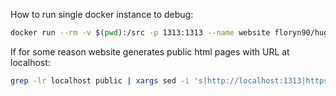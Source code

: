 How to run single docker instance to debug:
```bash
docker run --rm -v $(pwd):/src -p 1313:1313 --name website floryn90/hugo:0.127.0-ext-debian server
```
If for some reason website generates public html pages with URL at localhost:
```bash
grep -lr localhost public | xargs sed -i 's|http://localhost:1313|https://hub.sanchpet.su|g'
```
